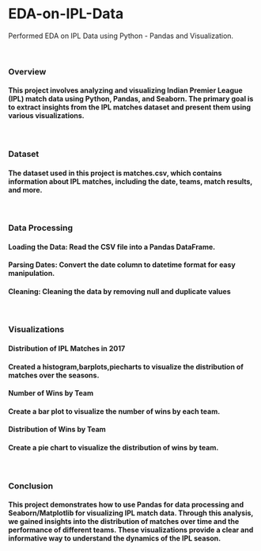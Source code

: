 # EDA-on-IPL-Data
Performed EDA on IPL Data using Python - Pandas and Visualization.

</br>

### Overview
#### This project involves analyzing and visualizing Indian Premier League (IPL) match data using Python, Pandas, and Seaborn. The primary goal is to extract insights from the IPL matches dataset and present them using various visualizations.

</br>


### Dataset
#### The dataset used in this project is matches.csv, which contains information about IPL matches, including the date, teams, match results, and more.

</br>


### Data Processing
#### Loading the Data: Read the CSV file into a Pandas DataFrame.
#### Parsing Dates: Convert the date column to datetime format for easy manipulation.
#### Cleaning: Cleaning the data by removing null and duplicate values

</br>


### Visualizations
#### Distribution of IPL Matches in 2017
#### Created a histogram,barplots,piecharts to visualize the distribution of matches over the seasons.

#### Number of Wins by Team
#### Create a bar plot to visualize the number of wins by each team.

#### Distribution of Wins by Team
#### Create a pie chart to visualize the distribution of wins by team.


</br>


### Conclusion
#### This project demonstrates how to use Pandas for data processing and Seaborn/Matplotlib for visualizing IPL match data. Through this analysis, we gained insights into the distribution of matches over time and the performance of different teams. These visualizations provide a clear and informative way to understand the dynamics of the IPL season.
